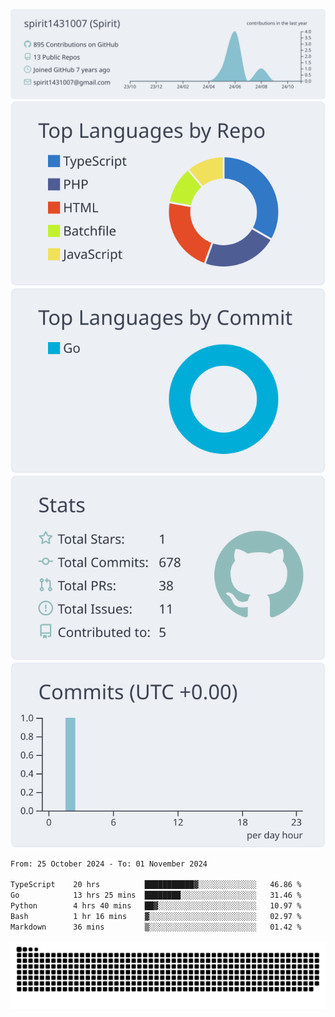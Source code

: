 [![](https://raw.githubusercontent.com/spirit1431007/spirit1431007/master/profile-summary-card-output/nord_bright/0-profile-details.svg)](https://git.io/spiritx)
[![](https://raw.githubusercontent.com/spirit1431007/spirit1431007/master/profile-summary-card-output/nord_bright/1-repos-per-language.svg)](https://git.io/spiritx) [![](https://raw.githubusercontent.com/spirit1431007/spirit1431007/master/profile-summary-card-output/nord_bright/2-most-commit-language.svg)](https://git.io/spiritx)
[![](https://raw.githubusercontent.com/spirit1431007/spirit1431007/master/profile-summary-card-output/nord_bright/3-stats.svg)](https://git.io/spiritx) [![](https://raw.githubusercontent.com/spirit1431007/spirit1431007/master/profile-summary-card-output/nord_bright/4-productive-time.svg)](https://git.io/spiritx)

<!--START_SECTION:waka-->

```txt
From: 25 October 2024 - To: 01 November 2024

TypeScript    20 hrs          ███████████▓░░░░░░░░░░░░░   46.86 %
Go            13 hrs 25 mins  ████████░░░░░░░░░░░░░░░░░   31.46 %
Python        4 hrs 40 mins   ██▓░░░░░░░░░░░░░░░░░░░░░░   10.97 %
Bash          1 hr 16 mins    ▓░░░░░░░░░░░░░░░░░░░░░░░░   02.97 %
Markdown      36 mins         ▒░░░░░░░░░░░░░░░░░░░░░░░░   01.42 %
```

<!--END_SECTION:waka-->

![contribution](https://github.com/spirit1431007/spirit1431007/blob/output/github-contribution-grid-snake.svg)
